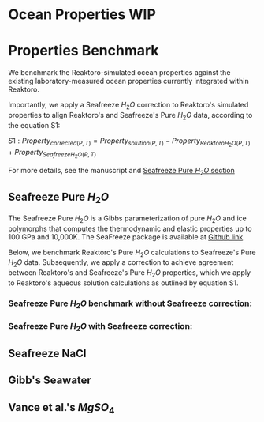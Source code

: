 # Ocean Properties WIP

# Properties Benchmark

We benchmark the Reaktoro-simulated ocean properties against the existing laboratory-measured ocean properties currently integrated within Reaktoro.

Importantly, we apply a Seafreeze $H_2O$ correction to Reaktoro's simulated properties to align Reaktoro's and Seafreeze's Pure $H_2O$ data, according to the equation S1:

$S1: Property_{corrected(P,T)}=Property_{solution(P,T)}-Property_{ReaktoroH_2O(P,T)}+Property_{SeafreezeH_2O(P,T)}$

For more details, see the manuscript and [Seafreeze Pure $H_2O$ section](#seafreeze-pure-h_2o)
## Seafreeze Pure $H_2O$
The Seafreeze Pure $H_2O$ is a Gibbs parameterization of pure $H_2O$ and ice polymorphs that computes the thermodynamic and elastic properties up to 100 GPa and 10,000K.
The SeaFreeze package is available at [Github link](https://github.com/Bjournaux/SeaFreeze).

Below, we benchmark Reaktoro's Pure $H_2O$ calculations to Seafreeze's Pure $H_2O$ data. Subsequently, we apply a correction to achieve agreement between Reaktoro's and Seafreeze's Pure $H_2O$ properties, which we apply to Reaktoro's aqueous solution calculations as outlined by equation S1.
### Seafreeze Pure $H_2O$ benchmark without Seafreeze correction:


### Seafreeze Pure $H_2O$ with Seafreeze correction:


## Seafreeze NaCl
## Gibb's Seawater
## Vance et al.'s $MgSO_4$
